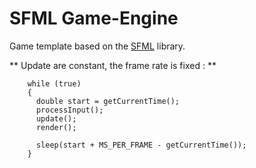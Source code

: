 # SFML Game-Engine

Game template based on the [SFML](https://www.sfml-dev.org/) library.

** Update are constant, the frame rate is fixed : **

```
	while (true)
	{
	  double start = getCurrentTime();
	  processInput();
	  update();
	  render();
	
	  sleep(start + MS_PER_FRAME - getCurrentTime());
	}
```